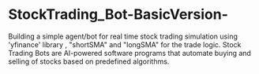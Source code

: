 # StockTrading_Bot-BasicVersion-
Building a simple agent/bot for real time stock trading simulation using 'yfinance' library , "shortSMA" and "longSMA" for the trade logic. Stock Trading Bots are AI-powered software programs that automate buying and selling of stocks based on predefined algorithms.
